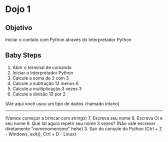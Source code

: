 # Dojo 1


## Objetivo
Iniciar o contato com Python através do Interpretador Python


## Baby Steps
1. Abrir o terminal de comando
2. Iniciar o Interpretador Python
3. Calcule a soma de 2 com 3
4. Calcule a subtração 12 menos 6
5. Calcule a multiplicação 3 vezes 3
6. Calcule a divisão 10 por 2


(Até aqui você usou um tipo de dados chamado *inteiro*)

---
(Vamos começar a brincar com *strings*)
7. Escreva seu nome
8. Escreva Oi e seu nome
9. Que tal agora repetir seu nome 3 vezes? (Não vale escrever diretamente "nomenomenome" hehe)
3. Sair do console do Python (Ctrl + Z - Windows, exit(), Ctrl + D - Linux)





